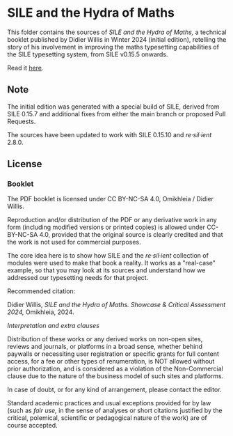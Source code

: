 # SILE and the Hydra of Maths

This folder contains the sources of _SILE and the Hydra of Maths,_ a technical booklet published by Didier Willis in Winter 2024 (initial edition), retelling the story of his involvement in improving the maths typesetting capabilities of the SILE typesetting system, from SILE v0.15.5 onwards.

Read it [here](https://drive.google.com/file/d/1kGHIHUU9dsAsMBrGYotPUO0XyDLwD-CF/view?usp=sharing).

## Note

The initial edition was generated with a special build of SILE, derived from SILE 0.15.7 and additional fixes from either the main branch or proposed Pull Requests.

The sources have been updated to work with SILE 0.15.10 and _re·sil·ient_ 2.8.0.

## License

### Booklet

The PDF booklet is licensed under CC BY-NC-SA 4.0, Omikhleia / Didier Willis.

Reproduction and/or distribution of the PDF or any derivative work in any form (including modified versions or printed copies) is allowed under CC-BY-NC-SA 4.0, provided that the original source is clearly credited and that the work is not used for commercial purposes.

The core idea here is to show how SILE and the _re·sil·ient_ collection of modules were used to make that book a reality. It works as a "real-case" example, so that you may look at its sources and understand how we addressed our typesetting needs for that project.

Recommended citation:

Didier Willis, _SILE and the Hydra of Maths. Showcase & Critical Assessment 2024,_ Omikhleia, 2024.

_Interpretation and extra clauses_

Distribution of these works or any derived works on non-open sites, reviews and journals, or platforms in a broad sense, whether behind paywalls or necessiting user registration or specific grants for full content access, for a fee or other types of renumeration, is NOT allowed without prior authorization, and is considered as a violation of the Non-Commercial clause due to the nature of the business model of such sites and platforms.

In case of doubt, or for any kind of arrangement, please contact the editor.

Standard academic practices and usual exceptions provided for by law (such as _fair use,_ in the sense of analyses or short citations justified by the critical, polemical, scientific or pedagogical nature of the work) are of course accepted.
